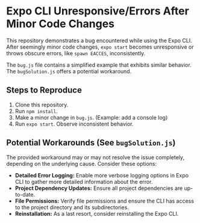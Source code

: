 # Expo CLI Unresponsive/Errors After Minor Code Changes

This repository demonstrates a bug encountered while using the Expo CLI. After seemingly minor code changes, `expo start` becomes unresponsive or throws obscure errors, like `spawn EACCES`, inconsistently. 

The `bug.js` file contains a simplified example that exhibits similar behavior.  The `bugSolution.js` offers a potential workaround.

## Steps to Reproduce

1. Clone this repository.
2. Run `npm install`.
3. Make a minor change in `bug.js`. (Example: add a console log)
4. Run `expo start`. Observe inconsistent behavior.

## Potential Workarounds (See `bugSolution.js`)

The provided workaround may or may not resolve the issue completely, depending on the underlying cause. Consider these options:

* **Detailed Error Logging:**  Enable more verbose logging options in Expo CLI to gather more detailed information about the error.
* **Project Dependency Updates:** Ensure all project dependencies are up-to-date.
* **File Permissions:**  Verify file permissions and ensure the CLI has access to the project directory and its subdirectories.
* **Reinstallation:** As a last resort, consider reinstalling the Expo CLI.